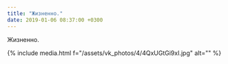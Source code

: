 ```yaml
---
title: "Жизненно."
date: 2019-01-06 08:37:00 +0300
---
```


Жизненно.

{% include media.html f="/assets/vk_photos/4/4QxUGtGi9xI.jpg" alt="" %}
